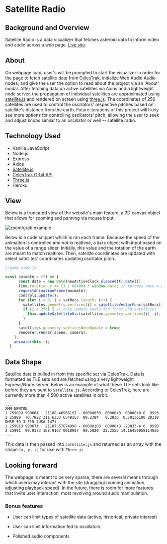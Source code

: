 # Satellite Radio

## Background and Overview

Satellite Radio is a data visualizer that fetches asteroid data to inform video and audio across a web page. [Live site](https://satellite-radio.herokuapp.com/).

## About
On webpage load, user's will be prompted to start the visualizer in order for the page to fetch satellite data from [CelesTrak](https://celestrak.com/), initialize Web Audio Audio nodes, and give the user the option to read about the project via an 'About' modal. After fetching data on active satellites via Axios and a lightweight node server, the propagation of individual satellites are approximated using [satellite.js](https://github.com/shashwatak/satellite-js) and rendered on screen using [three.js](https://threejs.org/). The coordinates of 256 satellites are used to control the oscillators' respective pitches based on satellite's distance from the earth. Future iterations of this project will likely see more options for controlling oscillators' pitch, allowing the user to seek and adjust knobs similar to an oscillator or well -- satellite radio.


## Technology Used
- Vanilla JavaScript
- Node.js
- Express
- Axios
- [Satellite.js](https://github.com/shashwatak/satellite-js)
- [CelesTrak Orbit API](https://celestrak.com/)
- [Three.js](https://threejs.org/)
- Heroku

## View

Below is a truncated view of the website's main feature, a 3D canvas object that allows for zooming and panning via mouse input. 

![zoom/grab example](design_assets/satellite-radio-zoom.gif)

Below is a code snippet which is ran each frame. Because the speed of the animation is controlled and _not_ in realtime, a `Date` object with input based on the value of a range slider. Initially, this value and the rotation of the earth are meant to match realtime. Then, satellite coordinates are updated with select satellites' coordinates updating oscillator pitch..

```javascript 
//game_view.js

const animate = (t) => {
      const date = new Date(newActiveClock.elapsed(t).date());
      line.rotation.y += (1 / 86400) * window.rate; // rotates once a day * rate of playback
      requestAnimationFrame(animate);
      controls.update();
      for (let i = 0; i < satRecs.length; i++) {
        satellites.geometry.vertices[i] = satelliteVectorFunc(satRecs[i], date);
        if (i < 256) { // only update audio for first 256 satellites
          this.updateSatelliteOsc(satellites.geometry.vertices[i], i);
        }
      }
      satellites.geometry.verticesNeedUpdate = true;
      renderer.render(scene, camera);
    };
    animate(this.t);
  }

```

## Data Shape

Satellite data is pulled in from [this](https://celestrak.com/NORAD/elements/gp.php?GROUP=ACTIVE&FORMAT=tle) specific set via CelesTrak. Data is formatted as TLE sets and are fetched using a very lightweight Express/Node server. Below is an example of what these TLE sets look like before they are sent to `Satellite.js`. According to CelesTrak, here are currently more than 4,500 active satellites in orbit. 

```text
...
XMM-NEWTON              
1 25989U 99066A   21188.46966197 -.00000030  00000+0  00000+0 0  9993
2 25989  70.7822 311.6333 6549153  90.2384   0.2836  0.50136190 28318
DMSP 5D-3 F15 (USA 147) 
1 25991U 99067A   21187.57874990 -.00000103  00000+0 -28833-4 0  9998
2 25991  99.0173 168.9167 0010987  89.5020  22.2555 14.16450059114826
...
```

This data is then passed into `satellite.js` and returned as an array with the shape `[x, y, z]` for use with `Three.js`

## Looking forward
The webpage is meant to be very sparse, there are several means through which users may interact with the site (dragging/zooming animation, adjusting playback speed). In the future, there is room for more features that invite user interaction, most revolving around audio manipulation.

### Bonus features

- User can limit types of satellite data (active, historical, private interest)

- User can limit information fed to oscillators

- Polished audio components

